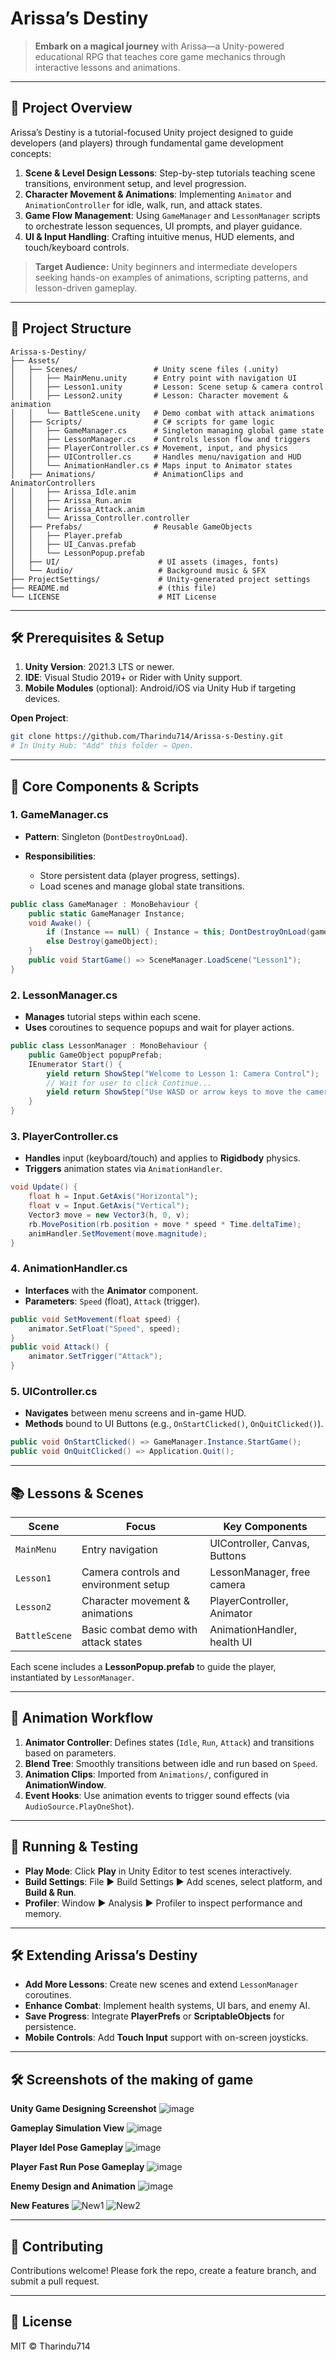 # Arissa’s Destiny

> **Embark on a magical journey** with Arissa—a Unity-powered educational RPG that teaches core game mechanics through interactive lessons and animations.

---

## 🎯 Project Overview

Arissa’s Destiny is a tutorial-focused Unity project designed to guide developers (and players) through fundamental game development concepts:

1. **Scene & Level Design Lessons**: Step-by-step tutorials teaching scene transitions, environment setup, and level progression.
2. **Character Movement & Animations**: Implementing `Animator` and `AnimationController` for idle, walk, run, and attack states.
3. **Game Flow Management**: Using `GameManager` and `LessonManager` scripts to orchestrate lesson sequences, UI prompts, and player guidance.
4. **UI & Input Handling**: Crafting intuitive menus, HUD elements, and touch/keyboard controls.

> **Target Audience:** Unity beginners and intermediate developers seeking hands-on examples of animations, scripting patterns, and lesson-driven gameplay.

---

## 📁 Project Structure

```
Arissa-s-Destiny/
├── Assets/
│   ├── Scenes/                 # Unity scene files (.unity)
│   │   ├── MainMenu.unity      # Entry point with navigation UI
│   │   ├── Lesson1.unity       # Lesson: Scene setup & camera control
│   │   ├── Lesson2.unity       # Lesson: Character movement & animation
│   │   └── BattleScene.unity   # Demo combat with attack animations
│   ├── Scripts/                # C# scripts for game logic
│   │   ├── GameManager.cs      # Singleton managing global game state
│   │   ├── LessonManager.cs    # Controls lesson flow and triggers
│   │   ├── PlayerController.cs # Movement, input, and physics
│   │   ├── UIController.cs     # Handles menu/navigation and HUD
│   │   └── AnimationHandler.cs # Maps input to Animator states
│   ├── Animations/             # AnimationClips and AnimatorControllers
│   │   ├── Arissa_Idle.anim
│   │   ├── Arissa_Run.anim
│   │   ├── Arissa_Attack.anim
│   │   └── Arissa_Controller.controller
│   ├── Prefabs/                # Reusable GameObjects
│   │   ├── Player.prefab
│   │   ├── UI_Canvas.prefab
│   │   └── LessonPopup.prefab
│   ├── UI/                      # UI assets (images, fonts)
│   └── Audio/                   # Background music & SFX
├── ProjectSettings/             # Unity-generated project settings
├── README.md                    # (this file)
└── LICENSE                      # MIT License
```

---

## 🛠️ Prerequisites & Setup

1. **Unity Version**: 2021.3 LTS or newer.
2. **IDE**: Visual Studio 2019+ or Rider with Unity support.
3. **Mobile Modules** (optional): Android/iOS via Unity Hub if targeting devices.

**Open Project**:

```bash
git clone https://github.com/Tharindu714/Arissa-s-Destiny.git
# In Unity Hub: "Add" this folder → Open.
```

---

## 🌟 Core Components & Scripts

### 1. GameManager.cs

* **Pattern**: Singleton (`DontDestroyOnLoad`).
* **Responsibilities**:

  * Store persistent data (player progress, settings).
  * Load scenes and manage global state transitions.

```csharp
public class GameManager : MonoBehaviour {
    public static GameManager Instance;
    void Awake() {
        if (Instance == null) { Instance = this; DontDestroyOnLoad(gameObject); }
        else Destroy(gameObject);
    }
    public void StartGame() => SceneManager.LoadScene("Lesson1");
}
```

### 2. LessonManager.cs

* **Manages** tutorial steps within each scene.
* **Uses** coroutines to sequence popups and wait for player actions.

```csharp
public class LessonManager : MonoBehaviour {
    public GameObject popupPrefab;
    IEnumerator Start() {
        yield return ShowStep("Welcome to Lesson 1: Camera Control");
        // Wait for user to click Continue...
        yield return ShowStep("Use WASD or arrow keys to move the camera.");
    }
}
```

### 3. PlayerController.cs

* **Handles** input (keyboard/touch) and applies to **Rigidbody** physics.
* **Triggers** animation states via `AnimationHandler`.

```csharp
void Update() {
    float h = Input.GetAxis("Horizontal");
    float v = Input.GetAxis("Vertical");
    Vector3 move = new Vector3(h, 0, v);
    rb.MovePosition(rb.position + move * speed * Time.deltaTime);
    animHandler.SetMovement(move.magnitude);
}
```

### 4. AnimationHandler.cs

* **Interfaces** with the **Animator** component.
* **Parameters**: `Speed` (float), `Attack` (trigger).

```csharp
public void SetMovement(float speed) {
    animator.SetFloat("Speed", speed);
}
public void Attack() {
    animator.SetTrigger("Attack");
}
```

### 5. UIController.cs

* **Navigates** between menu screens and in-game HUD.
* **Methods** bound to UI Buttons (e.g., `OnStartClicked()`, `OnQuitClicked()`).

```csharp
public void OnStartClicked() => GameManager.Instance.StartGame();
public void OnQuitClicked() => Application.Quit();
```

---

## 📚 Lessons & Scenes

| Scene         | Focus                                 | Key Components                |
| ------------- | ------------------------------------- | ----------------------------- |
| `MainMenu`    | Entry navigation                      | UIController, Canvas, Buttons |
| `Lesson1`     | Camera controls and environment setup | LessonManager, free camera    |
| `Lesson2`     | Character movement & animations       | PlayerController, Animator    |
| `BattleScene` | Basic combat demo with attack states  | AnimationHandler, health UI   |

Each scene includes a **LessonPopup.prefab** to guide the player, instantiated by `LessonManager`.

---

## 🔄 Animation Workflow

1. **Animator Controller**: Defines states (`Idle`, `Run`, `Attack`) and transitions based on parameters.
2. **Blend Tree**: Smoothly transitions between idle and run based on `Speed`.
3. **Animation Clips**: Imported from `Animations/`, configured in **AnimationWindow**.
4. **Event Hooks**: Use animation events to trigger sound effects (via `AudioSource.PlayOneShot`).

---

## 🚀 Running & Testing

* **Play Mode**: Click **Play** in Unity Editor to test scenes interactively.
* **Build Settings**: File ▶ Build Settings ▶ Add scenes, select platform, and **Build & Run**.
* **Profiler**: Window ▶ Analysis ▶ Profiler to inspect performance and memory.

---

## 🛠️ Extending Arissa’s Destiny

* **Add More Lessons**: Create new scenes and extend `LessonManager` coroutines.
* **Enhance Combat**: Implement health systems, UI bars, and enemy AI.
* **Save Progress**: Integrate **PlayerPrefs** or **ScriptableObjects** for persistence.
* **Mobile Controls**: Add **Touch Input** support with on-screen joysticks.

---
## 🛠️ Screenshots of the making of game

**Unity Game Designing Screenshot**
![image](https://github.com/user-attachments/assets/e50676a9-b938-4913-a6f7-26f80ee9c1fe)

**Gameplay Simulation View**
![image](https://github.com/user-attachments/assets/eb5a0521-d67c-4d89-bace-08ac7b01e63b)

**Player Idel Pose Gameplay**
![image](https://github.com/user-attachments/assets/8cb3464b-6102-473a-8d9d-8b72336b9ed9)

**Player Fast Run Pose Gameplay**
![image](https://github.com/user-attachments/assets/b49ce4ba-4dd3-4982-a5bc-ca9ec1d01c15)

**Enemy Design and Animation**
![image](https://github.com/user-attachments/assets/8f235239-a62c-47af-8d8c-896ce35a081d)

**New Features**
![New1](https://github.com/user-attachments/assets/485f1fc6-c032-474f-99e6-c59d079e448a)
![New2](https://github.com/user-attachments/assets/bc743808-dc45-4df9-bb6b-4c7373c2ebde)

---
## 🤝 Contributing

Contributions welcome! Please fork the repo, create a feature branch, and submit a pull request.

---

## 📄 License

MIT © Tharindu714

 
